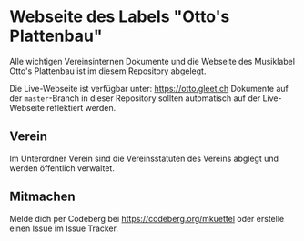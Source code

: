 # Webseite des Labels "Otto's Plattenbau"

Alle wichtigen Vereinsinternen Dokumente und die Webseite des Musiklabel Otto's Plattenbau ist im diesem Repository abgelegt.

Die Live-Webseite ist verfügbar unter: https://otto.gleet.ch
Dokumente auf der `master`-Branch in dieser Repository sollten automatisch auf der Live-Webseite reflektiert werden.

## Verein

Im Unterordner Verein sind die Vereinsstatuten des Vereins abglegt und werden öffentlich verwaltet.

## Mitmachen

Melde dich per Codeberg bei https://codeberg.org/mkuettel oder erstelle einen Issue im Issue Tracker.
